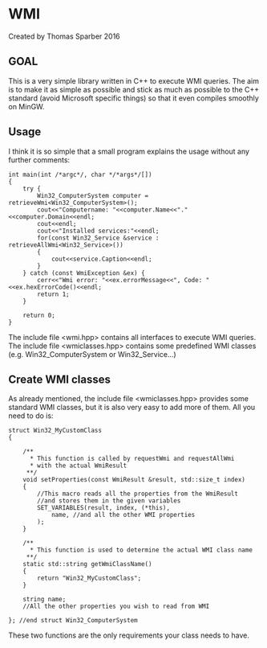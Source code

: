 WMI
===

Created by Thomas Sparber 2016

GOAL
----
This is a very simple library written in C++ to execute WMI queries.
The aim is to make it as simple as possible and stick as much as
possible to the C++ standard (avoid Microsoft specific things) so that
it even compiles smoothly on MinGW.

Usage
-----
I think it is so simple that a small program explains the usage without
any further comments:

    int main(int /*argc*/, char */*args*/[])
    {
        try {
            Win32_ComputerSystem computer = retrieveWmi<Win32_ComputerSystem>();
            cout<<"Computername: "<<computer.Name<<"."<<computer.Domain<<endl;
            cout<<endl;
            cout<<"Installed services:"<<endl;
            for(const Win32_Service &service : retrieveAllWmi<Win32_Service>())
            {
                cout<<service.Caption<<endl;
            }
        } catch (const WmiException &ex) {
            cerr<<"Wmi error: "<<ex.errorMessage<<", Code: "<<ex.hexErrorCode()<<endl;
            return 1;
        }
    
        return 0;
    }

The include file <wmi.hpp> contains all interfaces to execute WMI queries.
The include file <wmiclasses.hpp> contains some predefined WMI classes
(e.g. Win32_ComputerSystem or Win32_Service...)

Create WMI classes
------------------
As already mentioned, the include file <wmiclasses.hpp> provides some standard
WMI classes, but it is also very easy to add more of them. All you need to do is:

    struct Win32_MyCustomClass
    {
    
        /**
          * This function is called by requestWmi and requestAllWmi
          * with the actual WmiResult
         **/
        void setProperties(const WmiResult &result, std::size_t index)
        {
		    //This macro reads all the properties from the WmiResult
			//and stores them in the given variables
            SET_VARIABLES(result, index, (*this),
                name, //and all the other WMI properties
            );
        }
    
        /**
          * This function is used to determine the actual WMI class name
         **/
        static std::string getWmiClassName()
        {
            return "Win32_MyCustomClass";
        }
    
        string name;
        //All the other properties you wish to read from WMI
    
    }; //end struct Win32_ComputerSystem

These two functions are the only requirements your class needs to have.